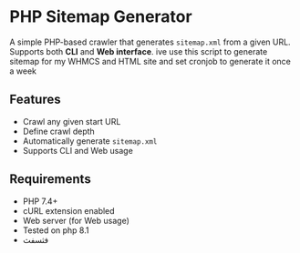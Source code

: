 # PHP Sitemap Generator

A simple PHP-based crawler that generates `sitemap.xml` from a given URL.  
Supports both **CLI** and **Web interface**.
ive use this script to generate sitemap for my WHMCS and HTML site and set cronjob to generate it once a week 

## Features
- Crawl any given start URL
- Define crawl depth
- Automatically generate `sitemap.xml`
- Supports CLI and Web usage

## Requirements
- PHP 7.4+
- cURL extension enabled
- Web server (for Web usage)
- Tested on php 8.1
- فثسفث
